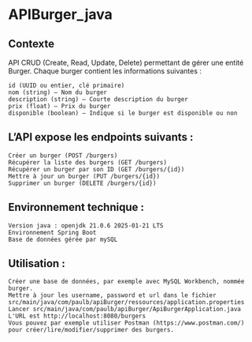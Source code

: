 # APIBurger_java
## Contexte
API CRUD (Create, Read, Update, Delete) permettant de gérer une entité Burger. Chaque burger contient les informations suivantes :

    id (UUID ou entier, clé primaire)
    nom (string) – Nom du burger
    description (string) – Courte description du burger
    prix (float) – Prix du burger
    disponible (boolean) – Indique si le burger est disponible ou non

## L’API expose les endpoints suivants :

    Créer un burger (POST /burgers)
    Récupérer la liste des burgers (GET /burgers)
    Récupérer un burger par son ID (GET /burgers/{id})
    Mettre à jour un burger (PUT /burgers/{id})
    Supprimer un burger (DELETE /burgers/{id})

    
## Environnement technique :
    Version java : openjdk 21.0.6 2025-01-21 LTS
    Environnement Spring Boot
    Base de données gérée par mySQL

## Utilisation :
    Créer une base de données, par exemple avec MySQL Workbench, nommée burger.
    Mettre à jour les username, password et url dans le fichier src/main/java/com/paulb/apiBurger/ressources/application.properties
    Lancer src/main/java/com/paulb/apiBurger/ApiBurgerApplication.java
    L'URL est http://localhost:8080/burgers
    Vous pouvez par exemple utiliser Postman (https://www.postman.com/) pour créer/lire/modifier/supprimer des burgers. 
    



